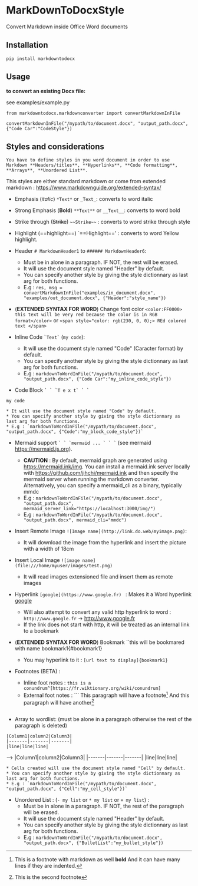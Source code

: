 # MarkDownToDocxStyle
Convert Markdown inside Office Word documents

## Installation

`pip install markdowntodocx`

## Usage



**to convert an existing Docx file:**

see examples/example.py

```
from markdowntodocx.markdownconverter import convertMarkdownInFile

convertMarkdownInFile("/mypath/to/document.docx", "output_path.docx", {"Code Car":"CodeStyle"})
```

## Styles and considerations
    You have to define styles in you word document in order to use Markdown **Headers/titles**, **Hyperlinks**, **Code formatting**, **Arrays**, **Unordered List**.

This styles are either standard markdown or come from extended markdown : https://www.markdownguide.org/extended-syntax/
    

* Emphasis (*italic*) `*Text*` or `_Text_`:  converts to word italic
* Strong Emphasis (**Bold**) `**Text**` or `__Text__`:  converts to word bold
* Strike through (~~Strike~~) `~~Strike~~` : converts to word strike through style
* Highlight (==highlight==) `==Highlight==' : converts to word Yellow highlight. 
* Header `# MarkdownHeader1` to `###### MarkdownHeader6`: 
    * Must be in alone in a paragraph. IF NOT, the rest will be erased. 
    * It will use the document style named "Header" by default. 
    * You can specify another style by giving the style dictionnary as last arg for both functions. 
    * E.g : `res, msg = convertMarkdownInFile("examples/in_document.docx", "examples/out_document.docx", {"Header":"style_name"})`
* (**EXTENDED SYNTAX FOR WORD**) Change font color `<color:FF0000> this text will be very red because the color is in RGB format</color>` or `<span style="color: rgb(230, 0, 0);> REd colored text </span>`
* Inline Code `` `Text` `` (`my code`):
    * It will use the document style named "Code" (Caracter format) by default. 
    * You can specify another style by giving the style dictionnary as last arg for both functions. 
    * E.g : `markdownToWordInFile("/mypath/to/document.docx", "output_path.docx", {"Code Car":"my_inline_code_style"})`
    
* Code Block ``` ` ` `T e x t` ` ` ``` 
```
my code
```

    * It will use the document style named "Code" by default. 
    * You can specify another style by giving the style dictionnary as last arg for both functions. 
    * E.g : `markdownToWordInFile("/mypath/to/document.docx", "output_path.docx", {"Code":"my_block_code_style"})`

* Mermaid support ``` ` ` `mermaid ... ` ` ` ``` (see mermaid https://mermaid.js.org).
    * __CAUTION__ : By default, mermaid graph are generated using https://mermaid.ink/img. You can install a mermaid.ink server locally with https://github.com/jihchi/mermaid.ink and then specify the mermaid server when running the markdown converter. Alternatively, you can specify a mermaid_cli as a binary, typically mmdc
    * E.g : `markdownToWordInFile("/mypath/to/document.docx", "output_path.docx", mermaid_server_link="https://localhost:3000/img/")`
    * E.g : `markdownToWordInFile("/mypath/to/document.docx", "output_path.docx", mermaid_cli="mmdc")`


* Insert Remote Image ``![Image name](http://link.do.web/myimage.png)``:
    * It will download the image from the hyperlink and insert the picture with a width of 18cm

* Insert Local Image ``![image name](file:///home/myuser/images/test.png)``
    * It will read images extensioned file and insert them as remote images

* Hyperlink `` [google](https://www.google.fr)  `` : Makes it a Word hyperlink [google](https://www.google.fr)
    * Will also attempt to convert any valid http hyperlink to word : `http://www.google.fr` -> http://www.google.fr
    * If the link does not start with http, it will be treated as an internal link to a bookmark

* (**EXTENDED SYNTAX FOR WORD**) Bookmark ``this will be bookmared with name bookmark1{#bookmark1}
    * You may hyperlink to it : ``[url text to display]{bookmark1}``

* Footnotes (BETA) :
    * Inline foot notes : ``this is a conundrum^[https://fr.wiktionary.org/wiki/conundrum]``
    * External foot notes : ```
    This paragraph will have a footnote[^1]
    And this paragraph will have another[^2]
    [^1]: This is a footnote with markdown as well **bold**
        And it can have many lines if they are indented.
    [^2]: This is the second footnote
    ```

* Array to wordlist: (must be alone in a paragraph otherwise the rest  of the paragraph is deleted)
```
|Column1|column2|Column3|
|-------|-------|-------|
|line|line|line|
```
   --> 
|Column1|column2|Column3|
|-------|-------|-------|
|line|line|line|

    * Cells created will use the document style named "Cell" by default. 
    * You can specify another style by giving the style dictionnary as last arg for both functions. 
    * E.g : `markdownToWordInFile("/mypath/to/document.docx", "output_path.docx", {"Cell":"my_cell_style"})`

* Unordered List : (`- my list` or `* my list` or `+ my list`) : 
    * Must be in alone in a paragraph. IF NOT, the rest of the paragraph will be erased. 
    * It will use the document style named "Header" by default. 
    * You can specify another style by giving the style dictionnary as last arg for both functions. 
    * E.g : `markdownToWordInFile("/mypath/to/document.docx", "output_path.docx", {"BulletList":"my_bullet_style"})`
    
